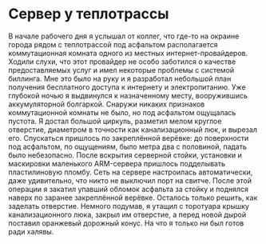 Сервер у теплотрассы
===================

В начале рабочего дня я услышал от коллег, что где-то на окраине города рядом с теплотрассой под асфальтом располагается коммутационная комната одного из местных интернет-провайдеров. Ходили слухи, что этот провайдер не особо заботился о качестве предоставляемых услуг и имел некоторые проблемы с системой биллинга. Мне это было на руку и я разработал небольшой план получения бесплатного доступа к интернету и электропитанию. Уже глубокой ночью я выдвинулся к назначенному месту, вооружившись аккумуляторной болгаркой. Снаружи никаких признаков коммутационной комнаты не было, но под асфальтом ощущалась пустота. Я достал большой циркуль, разметил мелом круглое отверстие, диаметром в точности как канализационный люк, и вырезал его. Спускаться пришлось по закреплённой верёвке: до поверхности под асфальтом, по ощущениям, было метра два с половиной, падать было небезопасно. После вскрытия серверной стойки, установки и маскировки маленького ARM-сервера пришлось подделывать пластилиновую пломбу. Сеть на сервере настроилась автоматически, даже удивительно, что никто не выключил порт на свитче. После этой операции я закатил упавший обломок асфальта за стойку и поднялся наверх по заранее закреплённой верёвке. Осталось только решить, как заделать отверстие. Немного подумав, я утащил с торотуара крышку канализационного люка, закрыл им отверстие, а перед новой дырой поставил оранжевый дорожный конус. На что я только ни был готов ради халявы.